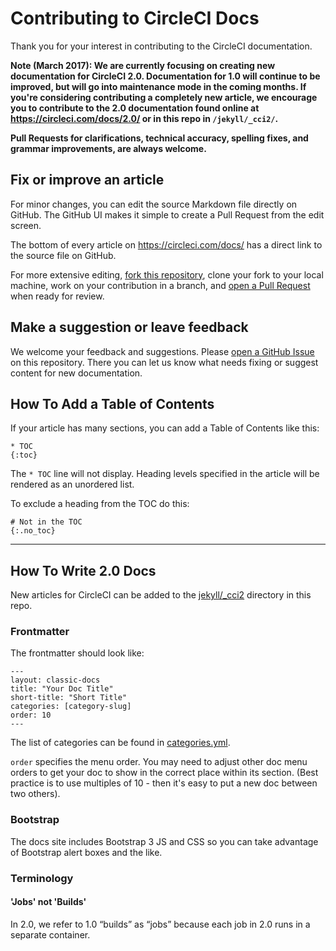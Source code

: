 # Contributing to CircleCI Docs

Thank you for your interest in contributing to the CircleCI documentation.

**Note (March 2017): We are currently focusing on creating new documentation for CircleCI 2.0. Documentation for 1.0
will continue to be improved, but will go into maintenance mode in the coming months. If you're considering contributing
a completely new article, we encourage you to contribute to the 2.0 documentation found online at 
<https://circleci.com/docs/2.0/> or in this repo in `/jekyll/_cci2/`.**

**Pull Requests for clarifications, technical accuracy, spelling fixes, and grammar improvements, are always welcome.**

## Fix or improve an article

For minor changes, you can edit the source Markdown file directly on GitHub. The GitHub UI makes it simple to create a
Pull Request from the edit screen.

The bottom of every article on https://circleci.com/docs/ has a direct link to the source file on GitHub.

For more extensive editing, [fork this repository](https://github.com/circleci/circleci-docs#fork-destination-box),
clone your fork to your local machine, work on your contribution in a branch, and 
[open a Pull Request](https://help.github.com/articles/creating-a-pull-request/) when ready for review.

## Make a suggestion or leave feedback

We welcome your feedback and suggestions. Please [open a GitHub Issue](https://github.com/circleci/circleci-docs/issues) 
on this repository. There you can let us know what needs fixing or suggest content for new documentation.

## How To Add a Table of Contents

If your article has many sections, you can add a Table of Contents like this:

```
* TOC
{:toc}
```

The `* TOC` line will not display. Heading levels specified in the article will be rendered as an unordered list.

To exclude a heading from the TOC do this:

```
# Not in the TOC
{:.no_toc}
```

---

## How To Write 2.0 Docs

New articles for CircleCI can be added to the [jekyll/_cci2](https://github.com/circleci/circleci-docs/tree/master/jekyll/_cci2) directory in this repo.

### Frontmatter

The frontmatter should look like:

```
---
layout: classic-docs
title: "Your Doc Title"
short-title: "Short Title"
categories: [category-slug]
order: 10
---
```

The list of categories can be found in [categories.yml](https://github.com/circleci/circleci-docs/blob/master/jekyll/_data/categories.yml).

`order` specifies the menu order. You may need to adjust other doc menu orders to get your doc to show in the correct place within its section. (Best practice is to use multiples of 10 - then it's easy to put a new doc between two others).

### Bootstrap

The docs site includes Bootstrap 3 JS and CSS so you can take advantage of Bootstrap alert boxes and the like.

### Terminology

#### 'Jobs' not 'Builds'

In 2.0, we refer to 1.0 “builds” as “jobs” because each job in 2.0 runs in a separate container.
